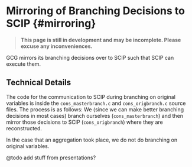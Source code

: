 # Mirroring of Branching Decisions to SCIP {#mirroring}
> **This page is still in development and may be incomplete. Please excuse any inconveniences.**

GCG mirrors its branching decisions over to SCIP such that SCIP can execute them.

## Technical Details
The code for the communication to SCIP during branching on original variables is inside the
`cons_masterbranch.c` and `cons_origbranch.c` source files. The process is as follows:
We (since we can make better branching decisions in most cases) branch ourselves
(`cons_masterbranch`) and then mirror those decisions to SCIP (`cons_origbranch`)
where they are reconstructed.

In the case that an aggregation took place, we do not do branching on original variables.

@todo add stuff from presentations?
